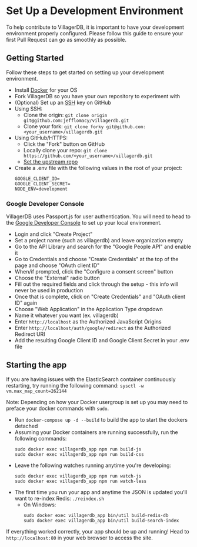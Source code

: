 # Set Up a Development Environment

To help contribute to VillagerDB, it is important to have your development environment properly configured. Please follow this guide to ensure your first Pull Request can go as smoothly as possible.

## Getting Started

Follow these steps to get started on setting up your development environment.

- Install [Docker](https://docs.docker.com/get-docker/) for your OS
- Fork VillagerDB so you have your own repository to experiment with
- (Optional) Set up an [SSH](https://docs.github.com/en/free-pro-team@latest/github/authenticating-to-github/adding-a-new-ssh-key-to-your-github-account) key on GitHub
- Using SSH:
  - Clone the origin: `git clone origin git@github.com:jefflomacy/villagerdb.git`
  - Clone your fork: `git clone forky git@github.com:<your_username>/villagerdb.git`
- Using GitHub/HTTPS:
  - Click the "Fork" button on GitHub
  - Locally clone your repo: `git clone https://github.com/<your_username>/villagerdb.git`
  - [Set the upstream repo](https://docs.github.com/en/free-pro-team@latest/github/collaborating-with-issues-and-pull-requests/syncing-a-fork)
- Create a .env file with the following values in the root of your project:
  ```
  GOOGLE_CLIENT_ID=
  GOOGLE_CLIENT_SECRET=
  NODE_ENV=development
  ```

### Google Developer Console

VillagerDB uses Passport.js for user authentication. You will need to head to the [Google Developer Console](https://console.developers.google.com/) to set up your local environment.

- Login and click "Create Project"
- Set a project name (such as villagerdb) and leave organization empty
- Go to the API Library and search for the "Google People API" and enable it
- Go to Credentials and choose "Create Credentials" at the top of the page and choose "OAuth client ID"
- When/if prompted, click the "Configure a consent screen" button
- Choose the "External" radio button
- Fill out the required fields and click through the setup - this info will never be used in production
- Once that is complete, click on "Create Credentials" and "OAuth client ID" again
- Choose "Web Application" in the Application Type dropdown
- Name it whatever you want (ex. villagerdb)
- Enter `http://localhost` as the Authorized JavaScript Origins
- Enter `http://localhost/auth/google/redirect` as the Authorized Redirect URI
- Add the resulting Google Client ID and Google Client Secret in your .env file

## Starting the app

If you are having issues with the ElasticSearch container continuously restarting, try running the following command: `sysctl -w vm.max_map_count=262144`

Note: Depending on how your Docker usergroup is set up you may need to preface your docker commands with `sudo`.

- Run `docker-compose up -d --build` to build the app to start the dockers detached
- Assuming your Docker containers are running successfully, run the following commands:
  ```
  sudo docker exec villagerdb_app npm run build-js
  sudo docker exec villagerdb_app npm run build-css
  ```
- Leave the following watches running anytime you're developing:
  ```
  sudo docker exec villagerdb_app npm run watch-js
  sudo docker exec villagerdb_app npm run watch-less
  ```
- The first time you run your app and anytime the JSON is updated you'll want to re-index Redis: `./reindex.sh`
  - On Windows:
    ```
    sudo docker exec villagerdb_app bin/util build-redis-db
    sudo docker exec villagerdb_app bin/util build-search-index
    ```

If everything worked correctly, your app should be up and running! Head to `http://localhost:80` in your web browser to access the site.
